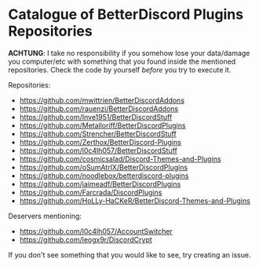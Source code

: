 # Catalogue of BetterDiscord Plugins Repositories

**ACHTUNG**: I take no responsibility if you somehow lose your data/damage you computer/etc with something that you found inside the mentioned repositories. Check the code by yourself *before* you try to execute it.

Repositories:
- https://github.com/mwittrien/BetterDiscordAddons
- https://github.com/rauenzi/BetterDiscordAddons
- https://github.com/Inve1951/BetterDiscordStuff
- https://github.com/Metalloriff/BetterDiscordPlugins
- https://github.com/Strencher/BetterDiscordStuff
- https://github.com/Zerthox/BetterDiscord-Plugins
- https://github.com/l0c4lh057/BetterDiscordStuff
- https://github.com/cosmicsalad/Discord-Themes-and-Plugins
- https://github.com/oSumAtrIX/BetterDiscordPlugins
- https://github.com/noodlebox/betterdiscord-plugins
- https://github.com/jaimeadf/BetterDiscordPlugins
- https://github.com/Farcrada/DiscordPlugins
- https://github.com/HoLLy-HaCKeR/BetterDiscord-Themes-and-Plugins

Deservers mentioning:
- https://github.com/l0c4lh057/AccountSwitcher
- https://github.com/leogx9r/DiscordCrypt

If you don't see something that you would like to see, try creating an issue.
